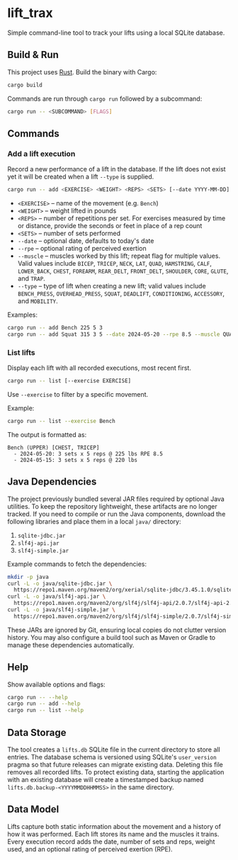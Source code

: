 # lift_trax

Simple command-line tool to track your lifts using a local SQLite database.

## Build & Run

This project uses [Rust](https://www.rust-lang.org/). Build the binary with Cargo:

```bash
cargo build
```

Commands are run through `cargo run` followed by a subcommand:

```bash
cargo run -- <SUBCOMMAND> [FLAGS]
```

## Commands

### Add a lift execution

Record a new performance of a lift in the database. If the lift does not
exist yet it will be created when a lift `--type` is supplied.

```bash
cargo run -- add <EXERCISE> <WEIGHT> <REPS> <SETS> [--date YYYY-MM-DD] [--rpe RPE] [--muscle MUSCLE]... [--type LIFT_TYPE]
```

* `<EXERCISE>` – name of the movement (e.g. `Bench`)
* `<WEIGHT>` – weight lifted in pounds
* `<REPS>` – number of repetitions per set. For exercises measured by time or
  distance, provide the seconds or feet in place of a rep count
* `<SETS>` – number of sets performed
* `--date` – optional date, defaults to today's date
* `--rpe` – optional rating of perceived exertion
* `--muscle` – muscles worked by this lift; repeat flag for multiple values. Valid values include `BICEP`, `TRICEP`, `NECK`, `LAT`, `QUAD`, `HAMSTRING`, `CALF`, `LOWER_BACK`, `CHEST`, `FOREARM`, `REAR_DELT`, `FRONT_DELT`, `SHOULDER`, `CORE`, `GLUTE`, and `TRAP`.
* `--type` – type of lift when creating a new lift; valid values include `BENCH_PRESS`, `OVERHEAD_PRESS`, `SQUAT`, `DEADLIFT`, `CONDITIONING`, `ACCESSORY`, and `MOBILITY`.

Examples:

```bash
cargo run -- add Bench 225 5 3
cargo run -- add Squat 315 3 5 --date 2024-05-20 --rpe 8.5 --muscle QUAD --muscle GLUTE
```

### List lifts

Display each lift with all recorded executions, most recent first.

```bash
cargo run -- list [--exercise EXERCISE]
```

Use `--exercise` to filter by a specific movement.

Example:

```bash
cargo run -- list --exercise Bench
```

The output is formatted as:

```
Bench (UPPER) [CHEST, TRICEP]
  - 2024-05-20: 3 sets x 5 reps @ 225 lbs RPE 8.5
  - 2024-05-15: 3 sets x 5 reps @ 220 lbs
```

## Java Dependencies

The project previously bundled several JAR files required by optional Java
utilities. To keep the repository lightweight, these artifacts are no longer
tracked. If you need to compile or run the Java components, download the
following libraries and place them in a local `java/` directory:

1. `sqlite-jdbc.jar`
2. `slf4j-api.jar`
3. `slf4j-simple.jar`

Example commands to fetch the dependencies:

```bash
mkdir -p java
curl -L -o java/sqlite-jdbc.jar \
  https://repo1.maven.org/maven2/org/xerial/sqlite-jdbc/3.45.1.0/sqlite-jdbc-3.45.1.0.jar
curl -L -o java/slf4j-api.jar \
  https://repo1.maven.org/maven2/org/slf4j/slf4j-api/2.0.7/slf4j-api-2.0.7.jar
curl -L -o java/slf4j-simple.jar \
  https://repo1.maven.org/maven2/org/slf4j/slf4j-simple/2.0.7/slf4j-simple-2.0.7.jar
```

These JARs are ignored by Git, ensuring local copies do not clutter version
history. You may also configure a build tool such as Maven or Gradle to manage
these dependencies automatically.

## Help

Show available options and flags:

```bash
cargo run -- --help
cargo run -- add --help
cargo run -- list --help
```

## Data Storage

The tool creates a `lifts.db` SQLite file in the current directory to store all
entries. The database schema is versioned using SQLite's `user_version` pragma
so that future releases can migrate existing data. Deleting this file removes
all recorded lifts. To protect existing data, starting the application with an
existing database will create a timestamped backup named
`lifts.db.backup-<YYYYMMDDHHMMSS>` in the same directory.

## Data Model

Lifts capture both static information about the movement and a history of how
it was performed. Each lift stores its name and the muscles it trains. Every
execution record adds the date, number of sets and reps, weight used, and an
optional rating of perceived exertion (RPE).
